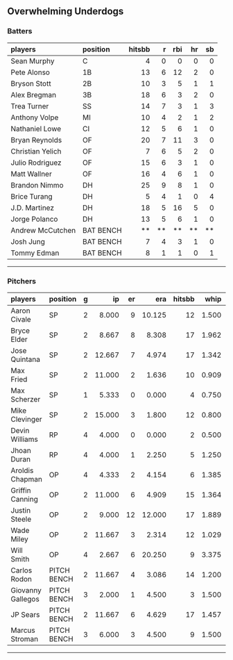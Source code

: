 ## Overwhelming Underdogs

### Batters

 
|players          |position  | hitsbb|  r| rbi| hr| sb| 
|:----------------|:---------|------:|--:|---:|--:|--:| 
|Sean Murphy      |C         |      4|  0|   0|  0|  0| 
|Pete Alonso      |1B        |     13|  6|  12|  2|  0| 
|Bryson Stott     |2B        |     10|  3|   5|  1|  1| 
|Alex Bregman     |3B        |     18|  6|   3|  2|  0| 
|Trea Turner      |SS        |     14|  7|   3|  1|  3| 
|Anthony Volpe    |MI        |     10|  4|   2|  1|  2| 
|Nathaniel Lowe   |CI        |     12|  5|   6|  1|  0| 
|Bryan Reynolds   |OF        |     20|  7|  11|  3|  0| 
|Christian Yelich |OF        |      7|  6|   5|  2|  0| 
|Julio Rodriguez  |OF        |     15|  6|   3|  1|  0| 
|Matt Wallner     |OF        |     16|  4|   6|  1|  0| 
|Brandon Nimmo    |DH        |     25|  9|   8|  1|  0| 
|Brice Turang     |DH        |      5|  4|   1|  0|  4| 
|J.D. Martinez    |DH        |     18|  5|  16|  5|  0| 
|Jorge Polanco    |DH        |     13|  5|   6|  1|  0| 
|Andrew McCutchen |BAT BENCH |     **| **|  **| **| **| 
|Josh Jung        |BAT BENCH |      7|  4|   3|  1|  0| 
|Tommy Edman      |BAT BENCH |      8|  1|   1|  0|  1| 

* * *

### Pitchers

 
|players           |position    |  g|     ip| er|    era| hitsbb|  whip| so|  w| sv| 
|:-----------------|:-----------|--:|------:|--:|------:|------:|-----:|--:|--:|--:| 
|Aaron Civale      |SP          |  2|  8.000|  9| 10.125|     12| 1.500| 15|  0|  0| 
|Bryce Elder       |SP          |  2|  8.667|  8|  8.308|     17| 1.962|  6|  0|  0| 
|Jose Quintana     |SP          |  2| 12.667|  7|  4.974|     17| 1.342| 12|  1|  0| 
|Max Fried         |SP          |  2| 11.000|  2|  1.636|     10| 0.909| 13|  1|  0| 
|Max Scherzer      |SP          |  1|  5.333|  0|  0.000|      4| 0.750|  2|  1|  0| 
|Mike Clevinger    |SP          |  2| 15.000|  3|  1.800|     12| 0.800| 14|  1|  0| 
|Devin Williams    |RP          |  4|  4.000|  0|  0.000|      2| 0.500|  6|  0|  3| 
|Jhoan Duran       |RP          |  4|  4.000|  1|  2.250|      5| 1.250|  4|  1|  2| 
|Aroldis Chapman   |OP          |  4|  4.333|  2|  4.154|      6| 1.385|  7|  1|  1| 
|Griffin Canning   |OP          |  2| 11.000|  6|  4.909|     15| 1.364| 14|  0|  0| 
|Justin Steele     |OP          |  2|  9.000| 12| 12.000|     17| 1.889| 11|  0|  0| 
|Wade Miley        |OP          |  2| 11.667|  3|  2.314|     12| 1.029| 10|  2|  0| 
|Will Smith        |OP          |  4|  2.667|  6| 20.250|      9| 3.375|  2|  0|  0| 
|Carlos Rodon      |PITCH BENCH |  2| 11.667|  4|  3.086|     14| 1.200| 19|  1|  0| 
|Giovanny Gallegos |PITCH BENCH |  3|  2.000|  1|  4.500|      3| 1.500|  3|  0|  0| 
|JP Sears          |PITCH BENCH |  2| 11.667|  6|  4.629|     17| 1.457|  9|  1|  0| 
|Marcus Stroman    |PITCH BENCH |  3|  6.000|  3|  4.500|      9| 1.500|  6|  0|  0| 


* * *


